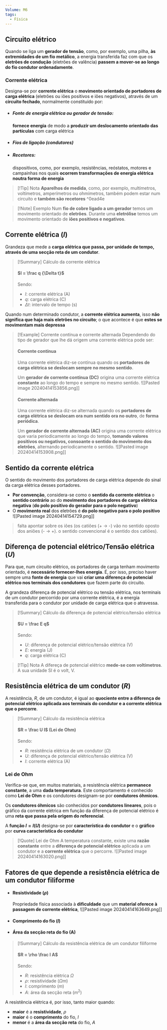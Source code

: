 ```yaml
---
Volume: M6
tags:
  - Física
---
```

## Circuito elétrico
Quando se liga um **gerador de tensão**, como, por exemplo, uma pilha, **às extremidades de um fio metálico**, a energia transferida faz com que os **eletrões de condução** (eletrões de valência) **passem a mover-se ao longo do fio condutor ordenadamente**.
### Corrente elétrica
Designa-se por **corrente elétrica** o **movimento orientado de portadores de carga elétrica** (eletrões ou iões positivos e iões negativos), através de um **circuito fechado**, normalmente constituído por:
- ##### Fonte de energia elétrica ou gerador de tensão:
	**fornece energia** de modo a **produzir um deslocamento orientado das partículas** com carga elétrica
- ##### Fios de ligação (condutores)
- ##### Recetores:
	dispositivos, como, por exemplo, resistências, reóstatos, motores e campainhas nos quais **ocorrem transformações de energia elétrica noutra forma de energia**

>[!Tip] Nota
>**Aparelhos de medida**, como, por exemplo, multímetros, voltímetros, amperímetros ou ohmímetros, também podem estar num circuito e **também são recetores** ^0ead4e

>[!Note] Exemplo
>Num **fio de cobre ligado a um gerador** temos um movimento orientado de **eletrões**.
>Durante uma **eletrólise** temos um movimento orientado de **iões positivos e negativos**.
## Corrente elétrica ($I$)
Grandeza que mede a **carga elétrica que passa, por unidade de tempo, através de uma secção reta de um condutor**.

>[!Summary] Cálculo da corrente elétrica
>#### $I = \frac q {\Delta t}$
>
>Sendo:
>- $I$: corrente elétrica (A)
>- $q$: carga elétrica (C)
>- $\Delta t$: intervalo de tempo (s)

Quando num determinado condutor, a **corrente elétrica aumenta**, isso **não significa que haja mais eletrões no circuito**; o que acontece é que **estes se movimentam mais depressa**

>[!Example] Corrente contínua e corrente alternada
>Dependendo do tipo de gerador que lhe dá origem uma corrente elétrica pode ser:
>#### Corrente contínua
>Uma corrente elétrica diz-se contínua quando os **portadores de carga elétrica se deslocam sempre no mesmo sentido**.
>
>Um **gerador de corrente contínua (DC)** origina uma corrente elétrica **constante** ao longo do tempo e sempre no mesmo sentido.
>![[Pasted image 20240414153856.png]]
>
>#### Corrente alternada
>Uma corrente elétrica diz-se alternada quando os **portadores de carga elétrica se deslocam ora num sentido ora no outro**, de **forma periódica**.
>
>Um **gerador de corrente alternada (AC)** origina uma corrente elétrica que varia periodicamente ao longo do tempo, **tomando valores positivos ou negativos, consoante o sentido do movimento dos eletrões**, alternando periodicamente o sentido.
>![[Pasted image 20240414153908.png]]

## Sentido da corrente elétrica
O sentido do movimento dos portadores de carga elétrica depende do sinal da carga elétrica desses portadores.
- **Por convenção**, considera-se como o **sentido da corrente elétrica** o **sentido contrário** ao do **movimento dos portadores de carga elétrica negativa** (**do polo positivo do gerador para o polo negativo**)
- O **movimento real** dos eletrões é **do polo negativo para o polo positivo**
![[Pasted image 20240414154729.png]]
> falta apontar sobre os iões (os catiões (+ -> -) vão no sentido oposto dos aniões (- -> +). o sentido convencional é o sentido dos catiões).
## Diferença de potencial elétrico/Tensão elétrica ($U$)
Para que, num circuito elétrico, os portadores de carga tenham movimento orientado, é **necessário fornecer-lhes energia**. É, por isso, preciso haver sempre uma **fonte de energia** que vai **criar uma diferença de potencial elétrico nos terminais dos condutores** que fazem parte do circuito.

A grandeza diferença de potencial elétrico ou tensão elétrica, nos terminais de um condutor percorrido por uma corrente elétrica, é a energia transferida para o condutor por unidade de carga elétrica que o atravessa.

>[!Summary] Cálculo da diferença de potencial elétrico/tensão elétrica
>#### $U = \frac E q$
>
>Sendo:
>- $U$: diferença de potencial elétrico/tensão elétrica (V)
>- $E$: energia (J)
>- $q$: carga elétrica (C)

>[!Tip] Nota
>A difereça de potencial elétrico **mede-se com voltímetros**. A sua unidade SI é o volt, V.

## Resistência elétrica de um condutor ($R$)
A resistência, $R$, de um condutor, é igual ao **quociente entre a diferença de potencial elétrico aplicada aos terminais do condutor e a corrente elétrica que o percorre**.

>[!Summary] Cálculo da resistência elétrica
>#### $R = \frac U I$ (Lei de Ohm)
>
>Sendo:
>- $R$: resistência elétrica de um condutor ($\Omega$)
>- $U$: diferença de potencial elétrico/tensão elétrica (V)
>- $I$: corrente elétrica (A)

### Lei de Ohm
Verifica-se que, em muitos materiais, a resistência elétrica **permanece constante**, a uma **dada temperatura**. Este comportamento é conhecido como **Lei de Ohm** e os condutores designam-se por **condutores óhmicos**.

Os **condutores óhmicos** são conhecidos por **condutores lineares**, pois o gráfico da corrente elétrica em função da diferença de potencial elétrico é uma **reta que passa pela origem do referencial**.

A **função $I = I(U)$** designa-se por **característica do condutor** e o **gráfico** por **curva característica do condutor**

>[!Quote] Lei de Ohm
>A temperatura constante, existe uma **razão constante** entre a **diferença de potencial elétrico** aplicada a um condutor e a **corrente elétrica** que o percorre.
>![[Pasted image 20240414163020.png]]

## Fatores de que depende a resistência elétrica de um condutor filiforme
- #### Resistividade ($\rho$)
	Propriedade física associada à **dificuldade** que um **material oferece à passagem de corrente elétrica**,
	![[Pasted image 20240414163649.png]]
- #### Comprimento do fio ($l$)
- #### Área da secção reta do fio (A)

>[!Summary] Cálculo da resistência elétrica de um condutor filiforme
>#### $R = \rho \frac l A$
>
>Sendo:
>- $R$: resistência elétrica $\Omega$
>- $\rho$: resistividade ($\Omega m$)
>- $l$: comprimento ($m$)
>- $A$: área da secção reta ($m^2$)

A resistência elétrica é, por isso, tanto maior quando:
- **maior** é a **resistividade**, $\rho$
- **maior** é o **comprimento** do fio, $l$
- **menor** é a **área da secção reta** do fio, $A$
